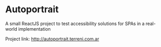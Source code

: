 # Autoportrait
A small ReactJS project to test accessibility solutions for SPAs in a real-world implementation

Project link: http://autoportrait.terreni.com.ar